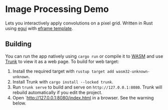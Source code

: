 # Image Processing Demo

Lets you interactively apply convolutions on a pixel grid.
Written in Rust using [egui](https://github.com/emilk/egui) with [eframe template](https://github.com/emilk/eframe_template).

## Building

You can run the app natively using `cargo run` or compile it to [WASM](https://en.wikipedia.org/wiki/WebAssembly) and use [Trunk](https://trunkrs.dev/) to view it as a web page.
To build for web target:
1. Install the required target with `rustup target add wasm32-unknown-unknown`.
2. Install Trunk with `cargo install --locked trunk`.
3. Run `trunk serve` to build and serve on `http://127.0.0.1:8080`. Trunk will rebuild automatically if you edit the project.
4. Open `http://127.0.0.1:8080/index.html in a browser. See the warning below.

